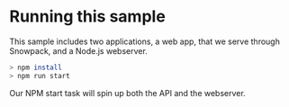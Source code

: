 # Running this sample

This sample includes two applications, a web app, that we serve through Snowpack, and a Node.js webserver.

```bash
> npm install
> npm run start
```

Our NPM start task will spin up both the API and the webserver.